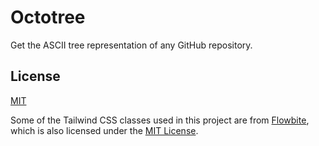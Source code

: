 <h1>Octotree</h1>

Get the ASCII tree representation of any GitHub repository.

## License

[MIT](https://choosealicense.com/licenses/mit/)

Some of the Tailwind CSS classes used in this project are from [Flowbite](https://flowbite.com/), which is also licensed under the [MIT License](https://flowbite.com/docs/getting-started/license/#released-code).

